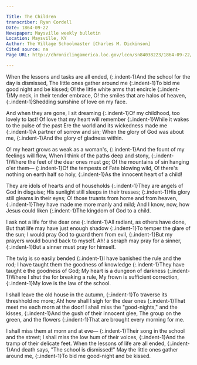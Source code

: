 ```yaml
---

Title: The Children
transcriber: Ryan Cordell
Date: 1864-09-22
Newspaper: Maysville weekly bulletin
Location: Maysville, KY
Author: The Village Schoolmaster [Charles M. Dickinson]
Cited source: na
Page URL: http://chroniclingamerica.loc.gov/lccn/sn84038223/1864-09-22/ed-1/seq-4/

---
```


When the lessons and tasks are all ended,
{:.indent-1}And the school for the day is dismissed,
The little ones gather around me
{:.indent-1}To bid me good night and be kissed;
O! the little white arms that encircle
{:.indent-1}My neck, in their tender embrace,
O! the smiles that are halos of heaven,
{:.indent-1}Shedding sunshine of love on my face.

And when they are gone, I sit dreaming
{:.indent-1}Of my childhood, too lovely to last!
Of love that my heart will remember
{:.indent-1}While it wakes to the pulse of the past
Ere the world and its wickedness made me
{:.indent-1}A partner of sorrow and sin;
When the glory of God was about me,
{:.indent-1}And the glory of gladness within.

O! my heart grows as weak as a woman's,
{:.indent-1}And the fount of my feelings will flow,
When I think of the paths deep and stony,
{:.indent-1}Where the feet of the dear ones must go;
Of the mountains of sin hanging o'er them—
{:.indent-1}Of the tempests of Fate blowing wild,
O! there's nothing on earth half so holy,
{:.indent-1}As the innocent heart of a child!

They are idols of hearts and of households
{:.indent-1}They are angels of God in disguise;
His sunlight still sleeps in their tresses;
{:.indent-1}His glory still gleams in their eyes;
O! those truants from home and from heaven,
{:.indent-1}They have made me more manly and mild;
And I know, now, how Jesus could liken
{:.indent-1}The kingdom of God to a child.

I ask not a life for the dear one
{:.indent-1}All radiant, as others have done,
But that life may have just enough shadow
{:.indent-1}To temper the glare of the sun;
I would pray God to guard them from evil,
{:.indent-1}But my prayers would bound back to myself.
Ah! a seraph may pray for a sinner,
{:.indent-1}But a sinner must pray for himself.

The twig is so easily bended
{:.indent-1}I have banished the rule and the rod;
I have taught them the goodness of knowledge
{:.indent-1}They have taught e the goodness of God;
My heart is a dungeon of darkness
{:.indent-1}Where I shut the for breaking a rule,
My frown is sufficient correction,
{:.indent-1}My love is the law of the school.

I shall leave the old house in the autumn,
{:.indent-1}To traverse its threshhold no more;
Ah! how shall I sigh for the dear ones
{:.indent-1}That meet me each morn at the door!
I shall miss the "good-nights," and the kisses,
{:.indent-1}And the gush of their innocent glee,
The group on the green, and the flowers
{:.indent-1}That are brought every morning for me.

I shall miss them at morn and at eve—
{:.indent-1}Their song in the school and the street;
I shall miss the low hum of their voices,
{:.indent-1}And the tramp of their delicate feet.
When the lessons of life are all ended,
{:.indent-1}And death says, "The school is dismissed!"
May the little ones gather around me,
{:.indent-1}To bid me good-night and be kissed.
